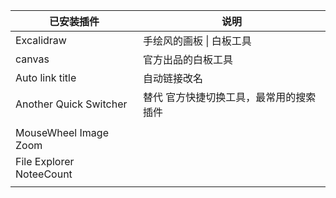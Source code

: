 
| 已安装插件                    | 说明                   |
| ------------------------ | -------------------- |
| Excalidraw               | 手绘风的画板 \| 白板工具       |
| canvas                   | 官方出品的白板工具            |
| Auto link title          | 自动链接改名               |
| Another Quick Switcher   | 替代 官方快捷切换工具，最常用的搜索插件 |
|                          |                      |
| MouseWheel Image Zoom    |                      |
| File Explorer NoteeCount |                      |
|                          |                      |


